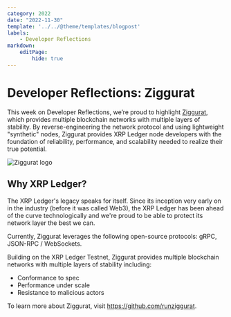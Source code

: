 ```yaml
---
category: 2022
date: "2022-11-30"
template: '../../@theme/templates/blogpost'
labels:
    - Developer Reflections
markdown:
    editPage:
        hide: true
---
```

# Developer Reflections: Ziggurat

This week on Developer Reflections, we’re proud to highlight [Ziggurat](https://github.com/runziggurat), which provides multiple blockchain networks with multiple layers of stability. By reverse-engineering the network protocol and using lightweight "synthetic" nodes, Ziggurat provides XRP Ledger node developers with the foundation of reliability, performance, and scalability needed to realize their true potential.

<!-- BREAK -->

![Ziggurat logo](/blog/img/devreflections-ziggurat.png)


## Why XRP Ledger?

The XRP Ledger's legacy speaks for itself. Since its inception very early on in the industry (before it was called Web3), the XRP Ledger has been ahead of the curve technologically and we're proud to be able to protect its network layer the best we can.

Currently, Ziggurat leverages the following open-source protocols: gRPC, JSON-RPC / WebSockets.

Building on the XRP Ledger Testnet, Ziggurat provides multiple blockchain networks with multiple layers of stability including:

* Conformance to spec
* Performance under scale
* Resistance to malicious actors

To learn more about Ziggurat, visit <https://github.com/runziggurat>. 
